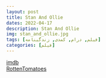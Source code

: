 ```yaml
---
layout: post
title: Stan And Ollie
dates: 2022-04-17
description: Stan And Ollie
img: stan_and_ollie.jpg
tags: [فیلم, درام, کمدی, زندگینامه]
categories: [فیلم]
---
```


[imdb](https://www.imdb.com/title/tt3385524/)  
[RottenTomatoes](https://www.rottentomatoes.com/m/stan_and_ollie)
